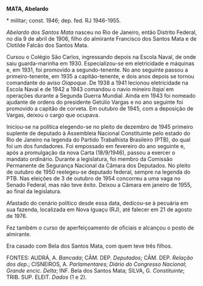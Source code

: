 **MATA, Abelardo**

\* militar; const. 1946; dep. fed. RJ 1946-1955.

*Abelardo dos Santos Mata* nasceu no Rio de Janeiro, então Distrito
Federal, no dia 9 de abril de 1906, filho do almirante Francisco dos
Santos Mata e de Clotilde Falcão dos Santos Mata.

Cursou o Colégio São Carlos, ingressando depois na Escola Naval, de onde
saiu guarda-marinha em 1930. Especializou-se em eletricidade e máquinas
e, em 1931, foi promovido a segundo-tenente. No ano seguinte passou a
primeiro-tenente, em 1935 a capitão-tenente, e dois anos depois se
tornou comandante do aviso *Oiapoque*. De 1938 a 1941 lecionou
eletricidade na Escola Naval e de 1942 a 1943 comandou o navio mineiro
*Itajaí* em operações durante a Segunda Guerra Mundial. Ainda em 1943
foi nomeado ajudante de ordens do presidente Getúlio Vargas e no ano
seguinte foi promovido a capitão de corveta. Em outubro de 1945, com a
deposição de Vargas, deixou o cargo que ocupava.

Iniciou-se na política elegendo-se no pleito de dezembro de 1945
primeiro suplente de deputado à Assembleia Nacional Constituinte pelo
estado do Rio de Janeiro na legenda do Partido Trabalhista Brasileiro
(PTB), do qual foi um dos fundadores. Foi empossado em fevereiro do ano
seguinte e, após a promulgação da nova Carta (18/9/1946), passou a
exercer o mandato ordinário. Durante a legislatura, foi membro da
Comissão Permanente de Segurança Nacional da Câmara dos Deputados. No
pleito de outubro de 1950 reelegeu-se deputado federal, sempre na
legenda do PTB. Nas eleições de 3 de outubro de 1954 concorreu a uma
vaga no Senado Federal, mas não teve êxito. Deixou a Câmara em janeiro
de 1955, ao final da legislatura.

Afastado do cenário político desde essa data, dedicou-se à pecuária em
sua fazenda, localizada em Nova Iguaçu (RJ), até falecer em 21 de agosto
de 1976.

Fez também o curso de aperfeiçoamento de oficiais e alcançou o posto de
almirante.

Era casado com Bela dos Santos Mata, com quem teve três filhos.

FONTES: AUDRÁ, A. *Bancada*; CÂM. DEP. *Deputados*; CÂM. DEP. *Relação
dos dep*.; CISNEIROS, A. *Parlamentares*; *Diário do Congresso
Nacional*; *Grande encic. Delta*; INF. Bela dos Santos Mata; SILVA, G.
*Constituinte*; TRIB. SUP. ELEIT. *Dados* (1 e 2).
